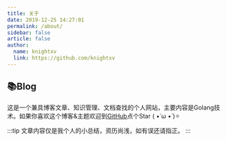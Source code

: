 ```yaml
---
title: 关于
date: 2019-12-25 14:27:01
permalink: /about/
sidebar: false
article: false
author:
  name: knightxv
  link: https://github.com/knightxv
---
```


## 📚Blog
这是一个兼具博客文章、知识管理、文档查找的个人网站，主要内容是Golang技术。如果你喜欢这个博客&主题欢迎到[GitHub](https://github.com/knightxv/learn)点个Star ( •̀ ω •́ )✧

:::tip
文章内容仅是我个人的小总结，资历尚浅，如有误还请指正。
:::
